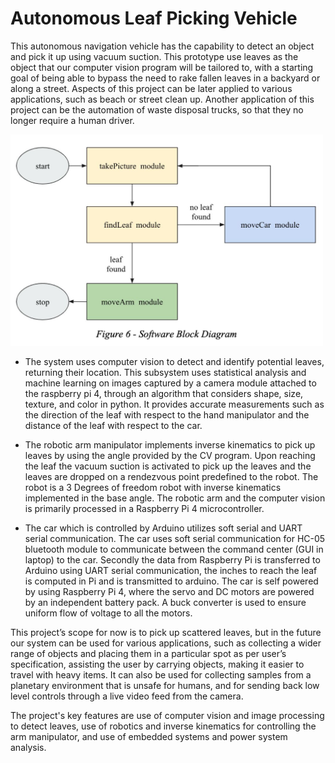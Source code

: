 # Autonomous Leaf Picking Vehicle

This autonomous navigation vehicle has the capability to detect an object and pick it up using vacuum suction. This prototype use leaves as the object that our computer vision program will be tailored to, with a starting goal of being able to bypass the need to rake fallen leaves in a backyard or along a street. Aspects of this project can be later applied to various applications, such as beach or street clean up. Another application of this project can be the automation of waste disposal trucks, so that they no longer require a human driver.

<img src="/swbd.png" width="500">

- The system uses computer vision to detect and identify potential leaves, returning their location. This subsystem uses statistical analysis and machine learning on images captured by a camera module attached to the raspberry pi 4, through an algorithm that considers shape, size, texture, and color in python. It provides accurate measurements such as the direction of the leaf with respect to the hand manipulator and the distance of the leaf with respect to the car.
  
- The robotic arm manipulator implements inverse kinematics to pick up leaves by using the angle provided by the CV program. Upon reaching the leaf the vacuum suction is activated to pick up the leaves and the leaves are dropped on a rendezvous point predefined to the robot. The robot is a 3 Degrees of freedom robot with inverse kinematics implemented in the base angle. The robotic arm and the computer vision is primarily processed in a Raspberry Pi 4 microcontroller.
  
- The car which is controlled by Arduino utilizes soft serial and UART serial communication. The car uses soft serial communication for HC-05 bluetooth module to communicate between the command center (GUI in laptop) to the car. Secondly the data from Raspberry Pi is transferred to Arduino using UART serial communication, the inches to reach the leaf is computed in Pi and is transmitted to arduino. The car is self powered by using Raspberry Pi 4, where the servo and DC motors are powered by an independent battery pack. A buck converter is used to ensure uniform flow of voltage to all the motors.
  
This project’s scope for now is to pick up scattered leaves, but in the future our system can be used for various applications, such as collecting a wider range of objects and placing them in a particular spot as per user’s specification, assisting the user by carrying objects, making it easier to travel with heavy items. It can also be used for collecting samples from a planetary environment that is unsafe for humans, and for sending back low level controls through a live video feed from the camera.
  
The project's key features are use of computer vision and image processing to detect leaves, use of robotics and inverse kinematics for controlling the arm manipulator, and use of embedded systems and power system analysis.

